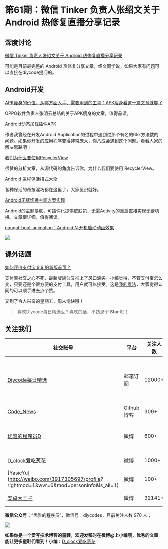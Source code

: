 # 第61期：微信 Tinker 负责人张绍文关于 Android 热修复直播分享记录

## 深度讨论

[微信 Tinker 负责人张绍文关于 Android 热修复直播分享记录](http://www.diycode.cc/topics/231)

可能是目前最完整的 Android 热修复分享文章，绍文同学说，如果大家有问题可以直接在diycode提问的。

## Android开发

[APK瘦身的价值、从哪方面入手、需要用到的工具：APK瘦身看这一篇文章就够了](http://mp.weixin.qq.com/s?__biz=MzIwNjQ1NzQxNA==&mid=2247483757&idx=1&sn=174e4248b56440b0415fd6301d8a7437&scene=1&srcid=0812n44VXMAtMMbonRYBP6xN#wechat_redirect)

OPPO软件负责人张明云总结的关于APK瘦身的文章，值得品读。

[Android动态加载插件APK](https://segmentfault.com/a/1190000006132827)

作者我曾经在开发Android Application的过程中遇到过那个有名的65k方法数的问题。如果你开发的应用程序变得非常庞大，你八成会遇到这个问题。看看人家的解决思路吧！

[我们为什么要使用RecyclerView](http://zjutkz.net/2016/08/10/%E6%88%91%E4%BB%AC%E4%B8%BA%E4%BB%80%E4%B9%88%E8%A6%81%E4%BD%BF%E7%94%A8RecyclerView/)

很赞的分析文章，从源代码的角度告诉你，为什么我们要使用 RecyclerView。

[Android 进程保活招式大全](http://mp.weixin.qq.com/s?__biz=MzA3NTYzODYzMg==&mid=2653577617&idx=1&sn=623256a2ff94641036a6c9eea17baab8&scene=0#wechat_redirect)

各种保活的奇技淫巧都在这里了，大家见识就好。

[Android无缝切换主题方案实现](http://www.jianshu.com/p/af7c0585dd5b)

Android的主题换肤，可插件化提供皮肤包，无需Activity的重启直接实现无缝切换。文章很详细，值得阅读。

[nougat-boot-animation：Android N 开机启动动画效果](https://github.com/ybq/nougat-boot-animation)

![](https://raw.githubusercontent.com/ybq/nougat-boot-animation/master/art/effect.gif)

## 课外话题

[如何评价支付宝 9.9 的新版首页？](https://www.zhihu.com/question/49241684)

支付宝社交之心不死，最新版貌似又推上了风口浪尖。小编觉得，不管支付宝怎么变，只要还是个很方便的支付工具，用户就可以接受。这是[我的看法](https://www.zhihu.com/question/49241684/answer/116254845)，大家觉得认同的可以顺手进去点个赞。

又到了令人兴奋的星期五，周末愉快哦！

> 喜欢Diycode每日精选么？喜欢的话，不妨点个 **Star** 吧！

## 关注我们

| 社交账号  |  平台  | 关注人数 | 说明 |
| -------- | -------- | -------- | -------- |
| [Diycode每日精选](http://list.qq.com/cgi-bin/qf_invite?id=d469993d2c888e971c0fbb2309c4d84256968386b126b967)|   邮箱订阅  | 12000+ | 每日分享一次Android、iOS、Swfit技术干货  |
| [Code_News](https://github.com/DiyCodes/code_news) |    Github博客  |309+ | 每日邮件推送列表  |
| [优雅的程序员D](http://weibo.com/u/5891258264) |   微博  | 600+ | 官方微博，每日分享开源信息  |
| [D_clock爱吃葱花](http://weibo.com/u/2480694892)  |   微博  | 1000+ | 日报发起人  |
|[YasicYu](http://weibo.com/3917305697/profile? rightmod=1&wvr=6&mod=personinfo&is_all=1)  |   微博  | 100+ | 日报发起人  |
|[安卓大王子](http://weibo.com/apkbus/)   |   微博  | 32141+ | 日报发起人  |



**微信公众号：**“优雅的程序员”，微信号：diycodes，目前关注人数 970 人；

![](http://upload-images.jianshu.io/upload_images/1846413-b42abfa70f909099.jpg?imageMogr2/auto-orient/strip%7CimageView2/2/w/1240)

**如果你是一个爱写技术博客的童鞋，欢迎发稿时在微博@上小编哦，优秀的文章能让更多童鞋们看到！小编：**[D_clock爱吃葱花](http://weibo.com/2480694892/profile?rightmod=1&wvr=6&mod=personinfo&is_all=1)
